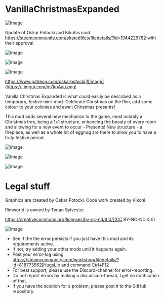 # VanillaChristmasExpanded

![Image](https://i.imgur.com/WAEzk68.png)

Update of Oskar Potocki and Kikohis mod
https://steamcommunity.com/sharedfiles/filedetails/?id=1944229762
with their approval.

![Image](https://i.imgur.com/7Gzt3Rg.png)

	
![Image](https://i.imgur.com/NOW7jU1.png)

![Image](https://i.imgur.com/p7Fv1Z6.gif)

https://www.patreon.com/oskarpotocki]![Image](https://i.imgur.com/m7knAau.png)


Vanilla Christmas Expanded is what could easily be described as a temporary, festive mini-mod. Celebrate Christmas on the Rim, add some colour to your colonies and await Christmas presents!

This mod adds several new mechanics to the game, most notably a Christmas tree, being a 1x1 structure, enhancing the beauty of every room and allowing for a new event to occur - Presents!
New structure - a fireplace, as well as a whole lot of eggnog are there to allow you to have a truly festive period.

![Image](https://i.imgur.com/LPo1qcm.png)

![Image](https://i.imgur.com/iu9aM3s.png)

![Image](https://i.imgur.com/1OEWyiD.png)


# Legal stuff


Graphics are created by Oskar Potocki.
Code work created by Kikohi.

Rimworld is owned by Tynan Sylvester.

https://creativecommons.org/licenses/by-nc-nd/4.0/](CC BY-NC-ND 4.0)

![Image](https://i.imgur.com/Rs6T6cr.png)



-  See if the the error persists if you just have this mod and its requirements active.
-  If not, try adding your other mods until it happens again.
-  Post your error-log using https://steamcommunity.com/workshop/filedetails/?id=818773962]HugsLib and command Ctrl+F12
-  For best support, please use the Discord-channel for error-reporting.
-  Do not report errors by making a discussion-thread, I get no notification of that.
-  If you have the solution for a problem, please post it to the GitHub repository.




